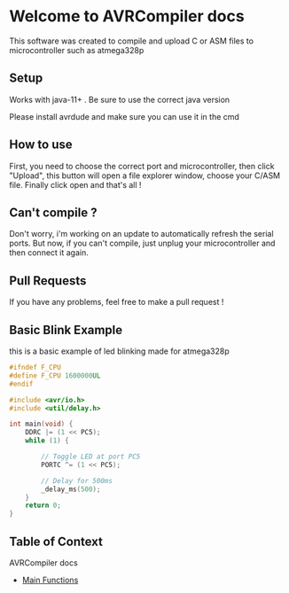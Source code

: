 # Welcome to AVRCompiler docs

This software was created to compile and upload C or ASM files to microcontroller such as atmega328p

## Setup

Works with java-11+ . Be sure to use the correct java version

Please install avrdude and make sure you can use it in the cmd

## How to use

First, you need to choose the correct port and microcontroller, then click "Upload", this button will open a file explorer window, choose your C/ASM file. Finally click open and that's all !

## Can't compile ?

Don't worry, i'm working on an update to automatically refresh the serial ports. But now, if you can't compile, just unplug your microcontroller and then connect it again.

## Pull Requests

If you have any problems, feel free to make a pull request !

## Basic Blink Example

this is a basic example of led blinking made for atmega328p
```C
#ifndef F_CPU
#define F_CPU 1600000UL
#endif

#include <avr/io.h>
#include <util/delay.h>

int main(void) {
	DDRC |= (1 << PC5);
	while (1) {

		// Toggle LED at port PC5
		PORTC ^= (1 << PC5);

		// Delay for 500ms
		_delay_ms(500);
	}
	return 0;
}
```
## Table of Context

AVRCompiler docs
* [Main Functions](https://novus-alex.github.io/AVRCompiler/main_functions)
